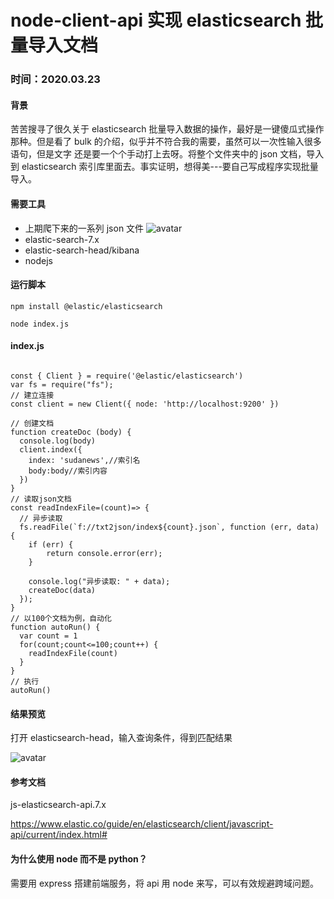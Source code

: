 # node-client-api 实现 elasticsearch 批量导入文档

### 时间：**2020.03.23**

#### 背景

苦苦搜寻了很久关于 elasticsearch 批量导入数据的操作，最好是一键傻瓜式操作那种。但是看了 bulk 的介绍，似乎并不符合我的需要，虽然可以一次性输入很多语句，但是文字
还是要一个个手动打上去呀。将整个文件夹中的 json 文档，导入到 elasticsearch 索引库里面去。事实证明，想得美---要自己写成程序实现批量导入。

#### 需要工具

- 上期爬下来的一系列 json 文件 ![avatar](http://ezreal-yk.cn/images/tech/8/json.jpg)
- elastic-search-7.x
- elastic-search-head/kibana
- nodejs

#### 运行脚本

```
npm install @elastic/elasticsearch
```

```
node index.js
```

#### index.js

```

const { Client } = require('@elastic/elasticsearch')
var fs = require("fs");
// 建立连接
const client = new Client({ node: 'http://localhost:9200' })

// 创建文档
function createDoc (body) {
  console.log(body)
  client.index({
    index: 'sudanews',//索引名
    body:body//索引内容
  })
}
// 读取json文档
const readIndexFile=(count)=> {
  // 异步读取
  fs.readFile(`f://txt2json/index${count}.json`, function (err, data) {
    if (err) {
        return console.error(err);
    }

    console.log("异步读取: " + data);
    createDoc(data)
  });
}
// 以100个文档为例，自动化
function autoRun() {
  var count = 1
  for(count;count<=100;count++) {
    readIndexFile(count)
  }
}
// 执行
autoRun()

```

#### 结果预览

打开 elasticsearch-head，输入查询条件，得到匹配结果

![avatar](http://ezreal-yk.cn/images/tech/8/preview.jpg)

#### 参考文档

js-elasticsearch-api.7.x

https://www.elastic.co/guide/en/elasticsearch/client/javascript-api/current/index.html#

#### 为什么使用 node 而不是 python？

需要用 express 搭建前端服务，将 api 用 node 来写，可以有效规避跨域问题。
